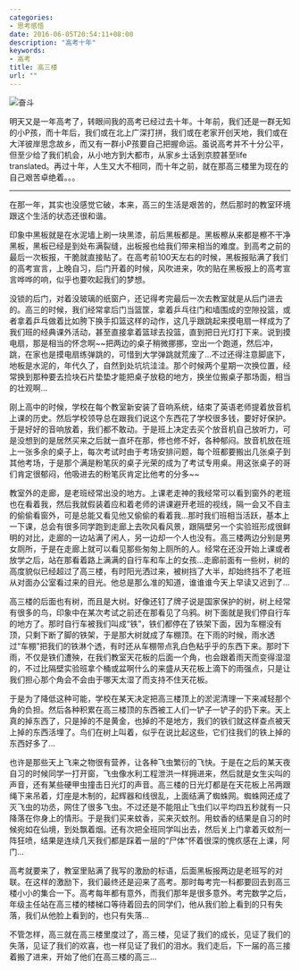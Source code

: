 ```yaml
---
categories:
- 思考感悟
date: 2016-06-05T20:54:11+08:00
description: "高考十年"
keywords:
- 高考
title: 高三楼
url: ""
---
```


![奋斗](http://o75oehjrs.bkt.clouddn.com/image/blog/%E5%A5%8B%E6%96%97.jpg?watermark/2/text/YmxvZy55d2hlZWwuY24=/font/5b6u6L2v6ZuF6buR/fontsize/500/fill/I0Y1RUZFRg==/dissolve/100/gravity/SouthEast/dx/10/dy/10)

明天又是一年高考了，转眼间我的高考已经过去十年。十年前，我们还是一群无知的小P孩，而十年后，我们或在北上广深打拼，我们或在老家开创天地，我们或在大洋彼岸思念故乡，而又有一群小P孩要自己把握命运。虽说高考并不十分公平，但至少给了我们机会，从小地方到大都市，从家乡土话到京腔甚至life translated。再过十年，人生又大不相同，而十年之前，就在那高三楼里为现在的自己艰苦卓绝着。。。

---

在那一年，其实也没感觉它破，本来，高三的生活是艰苦的，然后那时的教室环境跟这个生活的状态还很和谐。

印象中黑板就是在水泥墙上刷一块黑漆，前后黑板都是。黑板檫从来都是檫不干净黑板，黑板已经是到处布满裂缝，出板报也给我们带来相当的难度。到高考之前的最后一次板报，干脆就直接贴了。在高考前100天左右的时候，黑板报贴满了我们的高考宣言，上晚自习，后门开着的时候，风吹进来，吹的贴在黑板报上的高考宣言哗哗的响，似乎也要吹起我们的梦想。

没锁的后门，对着没玻璃的纸窗户，还记得考完最后一次去教室就是从后门进去的。高三的时候，我们经常拿后门当篮筐，拿着乒乓往门和墙围成的空隙投篮，或者拿着乒乓做着比如胯下换手扣篮这样的动作，这几乎跟跳起来摸电扇一样成为了我们班的经典课外活动，甚至直接拿着篮球去投篮，直到把日光灯打下来。说到摸电扇，那是相当的怀念啊~~把两边的桌子稍微挪挪，空出一个跑道，然后冲，跳，在家也是摸电扇练弹跳的，可惜到大学弹跳就荒废了…不过还得注意脚底下，地板是水泥的，年代久了，自然到处坑坑洼洼。那个时候两个星期一次换位置，经常换到那种要去捡块石片垫垫才能把桌子放稳的地方，换坐位搬桌子那场面，相当的壮观啊… 

刚上高中的时候，学校在每个教室新安装了音响系统，结束了英语老师提着放音机上课的历史。然后学校领导总在跟我们说这个东西花了学校很多钱，要好好保护。于是好好的音响放着，我们都不敢动。于是班上决定去买个放音机自己放听力，可是没想到的是居然买来之后就一直坏在那，修也修不好，各种郁闷。放音机放在班上一张多余的桌子上，每次考试时由于考场安排问题，每个班都要搬出几张桌子到其他考场，于是那个满是粉笔灰的桌子光荣的成为了考试专用桌。用这张桌子的哥们肯定很郁闷，他吸进去的粉笔灰肯定比他考的分多~~ 

教室外的走廊，是老班经常出没的地方。上课老走神的我经常可以看到窗外的老班也在看着我，然后我就假装着应和着老师的讲课避开老班的视线，隔一会又不自主的偷偷看窗外，可是总能又看见他又偷偷的看着我…那时我们班相当活跃，基本上一下课，总会有很多同学跑到走廊上去吹风看风景，跟隔壁另一个实验班形成很鲜明的对比，走廊的一边站满了闲人，另一边却一个人也没有。高三楼两边分别是男女厕所，于是在走廊上就可以看见那些匆匆上厕所的人。经常在还没开始上课或者放学之后，站在那看着路上满满的自行车和车上的女孩…走廊前面有一些树，树的高度貌似已经超过了高三楼，有时阳光洒过来，被树挡了大半，却始终挡不了老班从对面办公室看过来的目光。他总是那么准的知道，谁谁谁今天上早读又迟到了… 

高三楼的后面也有树，而且是大树。好像还钉了牌子说是国家保护的树，树上经常有很多的鸟，印象中在某次考试之前还在那看见了乌鸦。树下面就是我们停自行车的地方了。那时自行车被我们叫成“铁”，铁们都停在了铁架下面，因为车棚没有顶，只剩下断了脚的铁架，于是那大树就成了车棚顶。在下雨的时候，雨水透过“车棚”把我们的铁淋个透，有时还从车棚带点乳白色粘乎乎的东西下来。那时下雨，不仅是铁们遭殃，在我们教室天花板的后面一个角，也会跟着雨天而变得湿湿的，不过比隔壁实验班拿个桶或盆啊什么的来盛从天花板上滴下的雨强点，只是让我们担心那个角会不会由于哪天太湿了而支持不住天花板。 

于是为了降低这种可能，学校在某天决定把高三楼顶上的淤泥清理一下来减轻那个角的负担。然后各种积累在高三楼顶的东西被工人们一铲子一铲子的扔下来。天上真的掉东西了，只是掉的不是黄金，也掉的不是地方，我们的铁们就这样查点被天上掉的东西活埋了。鸟们在树上叫着，似乎在说比起这些，它们往我们的铁上掉的东西好多了… 

也许是那些天上飞来之物很有营养，让各种飞虫繁衍的飞快。于是在之后的某天夜自习的时候同学一打开窗，飞虫像水利工程泄洪一样拥进来，然后就是女生尖叫的声音，还有某些硬甲虫撞击日光灯的声音。高三楼的日光灯都是在天花板上吊两跟绳下来吊着，灯座是木制的，起辉器和线很乱，上面结满了蜘蛛网。蜘蛛网还成了灭飞虫的功丞，网住了很多飞虫。不过还是不能阻止飞虫们以平均四五秒就有一只降落在你身上的情形。于是我们买来蚊香，买来灭蚊剂。用蚊香的结果是自习的时候宛如在仙境，到处飘着烟。还有次把全班同学叫出去，然后关上门拿着灭蚊剂一阵狂喷，结果是连续几天我们都是踩着一层的“尸体”怀着很深的愧疚感在上课，阿门… 

高考就要来了，教室里贴满了我写的激励的标语，后面黑板报两边是老班写的对联。在这样的激励下，我们最终还是迎来了高考。那时每考完一科都要回去到高三楼小小的集合一下。高考每年都有意外，而我们那年是很多意外。考完数学之后，年级主任站在高三楼的楼梯口等待着回去的同学们，他从我们脸上看到的只有失落，我们从他脸上看到的，也只有失落… 

不管怎样，高三就在高三楼里度过了，高三楼，见证了我们的成长，见证了我们的失落，见证了我们的欢喜，也一样见证了我们的泪水。我们走后，下一届的高三接着搬了进来，开始了他们在高三楼的高三… 
